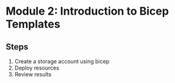 # Module 2: Introduction to Bicep Templates

## Steps

1. Create a storage account using bicep
2. Deploy resources
3. Review results
